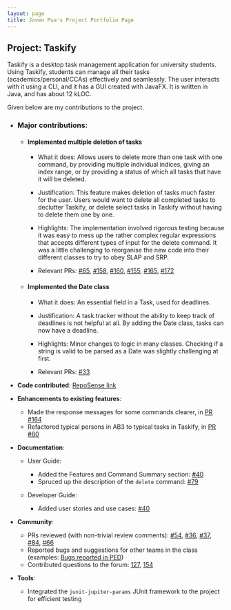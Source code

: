 ```yaml
---
layout: page
title: Joven Pua's Project Portfolio Page
---
```


## Project: Taskify

Taskify is a desktop task management application for university students. Using Taskify, students can
manage all their tasks (academics/personal/CCAs) effectively and seamlessly. The user interacts with it using a CLI,
and it has a GUI created with JavaFX. It is written in Java, and has about 12 kLOC.

Given below are my contributions to the project.

* ### Major contributions:
    * #### Implemented multiple deletion of tasks
        * What it does: Allows users to delete more than one task with one command, by providing multiple individual 
          indices, giving an index range, or by providing a status of which all tasks that have it will be deleted.
          
        * Justification: This feature makes deletion of tasks much faster for the user. Users would want to delete all 
          completed tasks to declutter Taskify, or delete select tasks in Taskify without having to delete them one by
          one.
          
        * Highlights: The implementation involved rigorous testing because it was easy to mess up the rather complex 
          regular expressions that accepts different types of input for the delete command. It was a little challenging
          to reorganise the new code into their different classes to try to obey SLAP and SRP.
          
        * Relevant PRs: [\#65](https://github.com/AY2021S2-CS2103T-W14-4/tp/pull/65), [\#158](https://github.com/AY2021S2-CS2103T-W14-4/tp/pull/158),
          [\#160](https://github.com/AY2021S2-CS2103T-W14-4/tp/pull/160), [\#155](https://github.com/AY2021S2-CS2103T-W14-4/tp/pull/155),
          [\#165](https://github.com/AY2021S2-CS2103T-W14-4/tp/pull/165), [\#172](https://github.com/AY2021S2-CS2103T-W14-4/tp/pull/172)  
          
    * #### Implemented the Date class
        * What it does: An essential field in a Task, used for deadlines.
        
        * Justification: A task tracker without the ability to keep track of deadlines is not helpful at all. By adding 
          the Date class, tasks can now have a deadline.
          
        * Highlights: Minor changes to logic in many classes. Checking if a string is valid to be parsed as a Date was 
          slightly challenging at first.
          
        * Relevant PRs: [\#33](https://github.com/AY2021S2-CS2103T-W14-4/tp/pull/33)
    
* **Code contributed**: [RepoSense link](https://nus-cs2103-ay2021s2.github.io/tp-dashboard/?search=W14-4&sort=groupTitle&sortWithin=title&since=2021-02-19&timeframe=commit&mergegroup=&groupSelect=groupByRepos&breakdown=false&tabOpen=true&tabType=authorship&tabAuthor=CSmortal&tabRepo=AY2021S2-CS2103T-W14-4%2Ftp%5Bmaster%5D&authorshipIsMergeGroup=false&authorshipFileTypes=docs~functional-code~test-code~other&authorshipIsBinaryFileTypeChecked=false)  

* **Enhancements to existing features**:
    * Made the response messages for some commands clearer, in [PR #164](https://github.com/AY2021S2-CS2103T-W14-4/tp/pull/164)
    * Refactored typical persons in AB3 to typical tasks in Taskify, in [PR #80](https://github.com/AY2021S2-CS2103T-W14-4/tp/pull/80)
    
* **Documentation**:
    * User Guide:
        * Added the Features and Command Summary section: [\#40](https://github.com/AY2021S2-CS2103T-W14-4/tp/pull/40)
        * Spruced up the description of the `delete` command: [\#79](https://github.com/AY2021S2-CS2103T-W14-4/tp/pull/79)
    
    * Developer Guide:
        * Added user stories and use cases: [\#40](https://github.com/AY2021S2-CS2103T-W14-4/tp/pull/40)
    
* **Community**:
    * PRs reviewed (with non-trivial review comments): [\#54](https://github.com/AY2021S2-CS2103T-W14-4/tp/pull/54), [\#36](https://github.com/AY2021S2-CS2103T-W14-4/tp/pull/36),
      [\#37](https://github.com/AY2021S2-CS2103T-W14-4/tp/pull/37), [\#84](https://github.com/AY2021S2-CS2103T-W14-4/tp/pull/84),
      [\#66](https://github.com/AY2021S2-CS2103T-W14-4/tp/pull/66)
    * Reported bugs and suggestions for other teams in the class (examples: [Bugs reported in PED](https://github.com/CSmortal/ped/issues))
    * Contributed questions to the forum: [127](https://github.com/nus-cs2103-AY2021S2/forum/issues/127), [154](https://github.com/nus-cs2103-AY2021S2/forum/issues/154)
    
* **Tools**:
    * Integrated the `junit-jupiter-params` JUnit framework to the project for efficient testing
    

